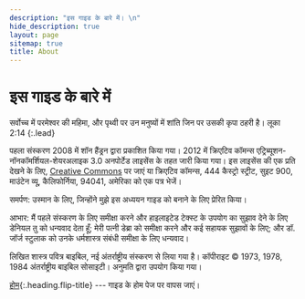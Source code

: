 ```yaml
---
description: "इस गाइड के बारे में। \n"
hide_description: true
layout: page
sitemap: true
title: About
---
```


# इस गाइड के बारे में 
<span class="icon-quotes-left"></span><span class="bbsg_highlight"> 
सर्वोच्च में परमेश्वर की महिमा, और पृथ्वी पर उन मनुष्यों में शांति जिन पर उसकी कृपा ठहरी है।</span><span class="icon-quotes-right"></span> लूका 2:14 
{:.lead}

पहला संस्करण 2008 में शॉन हैंड्रन द्वारा प्रकाशित किया गया। 2012 में क्रिएटिव कॉमन्स एट्रिब्यूशन-नॉनकॉमर्शियल-शेयरअलाइक 3.0 अनपोर्टेड लाइसेंस के तहत जारी किया गया। इस लाइसेंस की एक प्रति देखने के लिए, [Creative Commons](https://creativecommons.org/licenses/by-nc-sa/3.0/) पर जाएं या क्रिएटिव कॉमन्स, 444 कैस्ट्रो स्ट्रीट, सुइट 900, माउंटेन व्यू, कैलिफोर्निया, 94041, अमेरिका को एक पत्र भेजें।

समर्पण: उस्मान के लिए, जिन्होंने मुझे इस अध्ययन गाइड को बनाने के लिए प्रेरित किया।

आभार: मैं पहले संस्करण के लिए समीक्षा करने और हाइलाइटेड टेक्स्ट के उपयोग का सुझाव देने के लिए डेनियल तु को धन्यवाद देता हूँ; मेरी पत्नी डेब्रा को समीक्षा करने और कई सहायक सुझावों के लिए; और डॉ. जॉर्ज स्टुलाक को उनके धर्मशास्त्र संबंधी समीक्षा के लिए धन्यवाद।

लिखित शास्त्र पवित्र बाइबिल, नई अंतर्राष्ट्रीय संस्करण से लिया गया है। कॉपीराइट © 1973, 1978, 1984 अंतर्राष्ट्रीय बाइबिल सोसाइटी। अनुमति द्वारा उपयोग किया गया।

[होम](README.md){:.heading.flip-title} --- गाइड के होम पेज पर वापस जाएं।